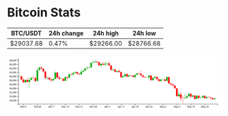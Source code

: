 # Bitcoin Stats

BTC/USDT|24h change|24h high|24h low|
|---|---|---|---|
|$29037.68|0.47%|$29266.00|$28766.68|

<img src="./chart.svg">

